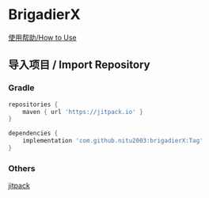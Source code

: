 # BrigadierX

[使用帮助/How to Use](https://nitu2003.github.io/brigadierX/index.html)

## 导入项目 / Import Repository

### Gradle

```groovy
repositories {
    maven { url 'https://jitpack.io' }
}

dependencies {
    implementation 'com.github.nitu2003:brigadierX:Tag'
}
```

### Others

[jitpack](https://jitpack.io/#nitu2003/brigadierX)